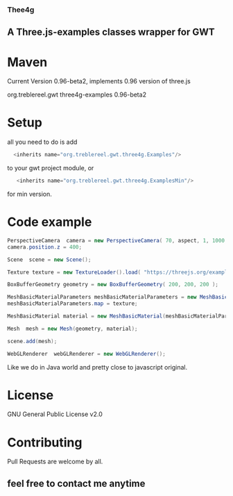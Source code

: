 ### Thee4g

## A Three.js-examples classes wrapper for GWT

# Maven
Current Version 0.96-beta2, implements 0.96 version of three.js

<dependency>
    <groupId>org.treblereel.gwt</groupId>
    <artifactId>three4g-examples</artifactId>
    <version>0.96-beta2</version>
</dependency>

# Setup
all you need to do is add
```java
  <inherits name="org.treblereel.gwt.three4g.Examples"/>
```
to your gwt project module, or   
```java
   <inherits name="org.treblereel.gwt.three4g.ExamplesMin"/>

```

for min version.


# Code example

```java
PerspectiveCamera  camera = new PerspectiveCamera( 70, aspect, 1, 1000 );
camera.position.z = 400;

Scene  scene = new Scene();

Texture texture = new TextureLoader().load( "https://threejs.org/examples/textures/crate.gif");

BoxBufferGeometry geometry = new BoxBufferGeometry( 200, 200, 200 );

MeshBasicMaterialParameters meshBasicMaterialParameters = new MeshBasicMaterialParameters();
meshBasicMaterialParameters.map = texture;

MeshBasicMaterial material = new MeshBasicMaterial(meshBasicMaterialParameters);

Mesh  mesh = new Mesh(geometry, material);

scene.add(mesh);

WebGLRenderer  webGLRenderer = new WebGLRenderer();
```
Like we do in Java world and pretty close to javascript original.




# License
GNU General Public License v2.0

# Contributing
Pull Requests are welcome by all.

## feel free to contact me anytime 
